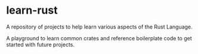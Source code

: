 # learn-rust
A repository of projects to help learn various aspects of the Rust Language.

A playground to learn common crates and reference boilerplate code to get started with future projects.

